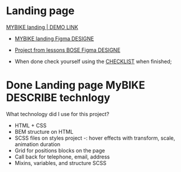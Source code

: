 # Landing page

[MYBIKE landing | DEMO LINK](https://legogoUA.github.io/layout_landing-page/)

- [MYBIKE landing Figma DESIGNE](https://www.figma.com/file/NZQAIydtHo5QkINyGLHNcq/BIKE-New-Version?node-id=0%3A1)


- [Project from lessons BOSE Figma DESIGNE](https://www.figma.com/file/DtkQmQ797hk0nI4KfMi2Uq/BOSE-New-Version?type=design&node-id=6703-88&t=L7eKz5YKLN0m5WxR-0)


- When done check yourself using the [CHECKLIST](./checklist.md) when finished;


# Done Landing page MyBIKE DESCRIBE technlogy

What technology did I use for this project?
- HTML + CSS
- BEM structure on HTML
- SCSS files on styles project
-: hover effects with transform, scale, animation duration
- Grid for positions blocks on the page
- Call back for telephone, email, address
- Mixins, variables, and structure SCSS
